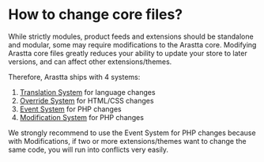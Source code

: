 How to change core files?
=========================

While strictly modules, product feeds and extensions should be standalone and modular, some may require modifications to the Arastta core. Modifying Arastta core files greatly reduces your ability to update your store to later versions, and can affect other extensions/themes.

Therefore, Arastta ships with 4 systems:

1. [Translation System](docs/user-manual/system/language-overrides) for language changes
2. [Override System](docs/developers/override-system) for HTML/CSS changes
3. [Event System](docs/developers/event-system) for PHP changes
4. [Modification System](docs/developers/modification-system) for PHP changes

We strongly recommend to use the Event System for PHP changes because with Modifications, if two or more extensions/themes want to change the same code, you will run into conflicts very easily.
